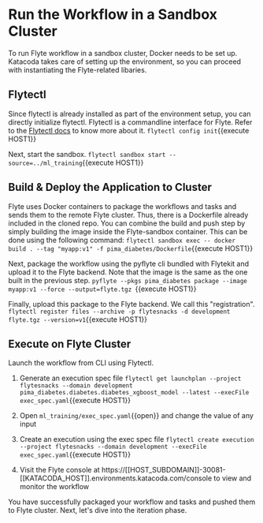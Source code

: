 # Run the Workflow in a Sandbox Cluster

To run Flyte workflow in a sandbox cluster, Docker needs to be set up. Katacoda takes care of setting up the environment, so you can proceed with instantiating the Flyte-related libaries. 

## Flytectl

Since flytectl is already installed as part of the environment setup, you can directly initialize flytectl. Flytectl is a commandline interface for Flyte. Refer to the [Flytectl docs](https://docs.flyte.org/projects/flytectl/en/stable/) to know more about it.
`flytectl config init`{{execute HOST1}}

Next, start the sandbox.
`flytectl sandbox start --source=../ml_training`{{execute HOST1}}

## Build & Deploy the Application to Cluster

Flyte uses Docker containers to package the workflows and tasks and sends them to the remote Flyte cluster. Thus, there is a Dockerfile already included in the cloned repo. You can combine the build and push step by simply building the image inside the Flyte-sandbox container. This can be done using the following command:
`flytectl sandbox exec -- docker build . --tag "myapp:v1" -f pima_diabetes/Dockerfile`{{execute HOST1}}

Next, package the workflow using the pyflyte cli bundled with Flytekit and upload it to the Flyte backend. Note that the image is the same as the one built in the previous step.
`pyflyte --pkgs pima_diabetes package --image myapp:v1 --force --output=flyte.tgz `{{execute HOST1}}

Finally, upload this package to the Flyte backend. We call this "registration".
`flytectl register files --archive -p flytesnacks -d development flyte.tgz --version=v1`{{execute HOST1}}

## Execute on Flyte Cluster

Launch the workflow from CLI using Flytectl.

1. Generate an execution spec file
`flytectl get launchplan --project flytesnacks --domain development pima_diabetes.diabetes.diabetes_xgboost_model --latest --execFile exec_spec.yaml`{{execute HOST1}}

2. Open `ml_training/exec_spec.yaml`{{open}} and change the value of any input

3. Create an execution using the exec spec file
`flytectl create execution --project flytesnacks --domain development --execFile exec_spec.yaml`{{execute HOST1}}

4. Visit the Flyte console at https://[[HOST_SUBDOMAIN]]-30081-[[KATACODA_HOST]].environments.katacoda.com/console to view and monitor the workflow


You have successfully packaged your workflow and tasks and pushed them to Flyte cluster. Next, let's dive into the iteration phase.
